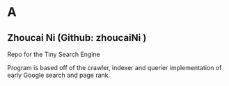 # A 
## Zhoucai Ni (Github: zhoucaiNi )

Repo for the Tiny Search Engine 

Program is based off of the crawler, indexer and querier implementation of early Google search and page rank.
